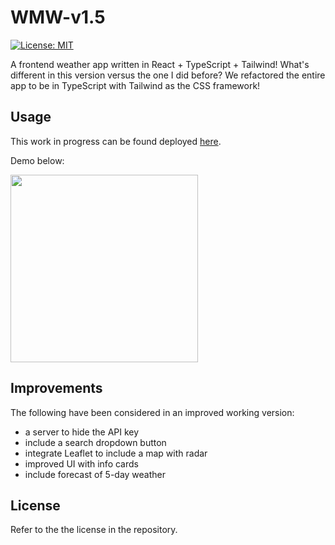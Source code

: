 # WMW-v1.5

[![License: MIT](https://img.shields.io/badge/License-MIT-yellow.svg)](https://opensource.org/licenses/MIT)

A frontend weather app written in React + TypeScript + Tailwind! What's different in this version versus the one I did before? We refactored the entire app to be in TypeScript with Tailwind as the CSS framework!

## Usage

This work in progress can be found deployed [here](https://wmw-v1.netlify.app/).

Demo below:

<img src="https://github.com/myrojoylee/wmw-v1.5/blob/main/src/assets/wmw-v1-demo.gif" width = "300" />

## Improvements

The following have been considered in an improved working version:

- a server to hide the API key
- include a search dropdown button
- integrate Leaflet to include a map with radar
- improved UI with info cards
- include forecast of 5-day weather

## License

Refer to the the license in the repository.
